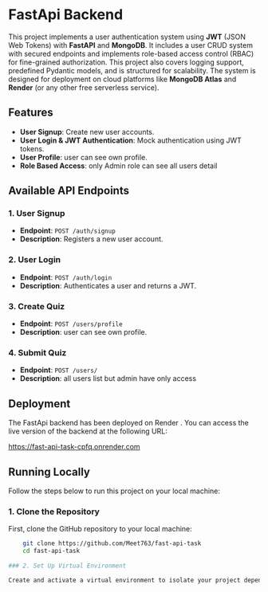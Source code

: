 # FastApi Backend

 This project implements a user authentication system using **JWT** (JSON Web Tokens) with **FastAPI** and **MongoDB**. It includes a user CRUD system with secured endpoints and implements role-based access control (RBAC)  for fine-grained authorization. This project also covers logging support, predefined Pydantic models, and is structured for scalability. The system is designed for deployment on cloud platforms like **MongoDB Atlas** and **Render** (or any other free serverless service).

## Features

- **User Signup**: Create new user accounts.
- **User Login & JWT Authentication**: Mock authentication using JWT tokens.
- **User Profile**: user can see own profile.
- **Role Based Access**: only Admin role can see all users detail

## Available API Endpoints

### 1. User Signup

- **Endpoint**: `POST /auth/signup`
- **Description**: Registers a new user account.

### 2. User Login

- **Endpoint**: `POST /auth/login`
- **Description**: Authenticates a user and returns a JWT.

### 3. Create Quiz

- **Endpoint**: `POST /users/profile`
- **Description**: user can see own profile.

### 4. Submit Quiz

- **Endpoint**: `POST /users/`
- **Description**: all users list but admin have only access

## Deployment

  The FastApi backend has been deployed on Render . You can access the live version of the backend at  the following URL:

  https://fast-api-task-cpfq.onrender.com

## Running Locally

Follow the steps below to run this project on your local machine:

### 1. Clone the Repository

First, clone the GitHub repository to your local machine:
   ```bash
       git clone https://github.com/Meet763/fast-api-task
       cd fast-api-task
     
### 2. Set Up Virtual Environment

  Create and activate a virtual environment to isolate your project dependencies:
 




